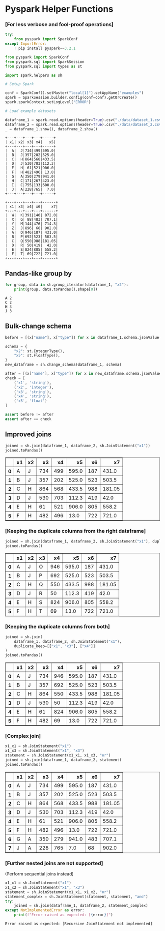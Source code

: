 # Pyspark Helper Functions
### [For less verbose and fool-proof operations]


```python
try:
    from pyspark import SparkConf
except ImportError:
    ! pip install pyspark==3.2.1

from pyspark import SparkConf
from pyspark.sql import SparkSession
from pyspark.sql import types as st

import spark.helpers as sh
```


```python
# Setup Spark

conf = SparkConf().setMaster("local[1]").setAppName("examples")
spark = SparkSession.builder.config(conf=conf).getOrCreate()
spark.sparkContext.setLogLevel('ERROR')
```


```python
# Load example datasets

dataframe_1 = spark.read.options(header=True).csv("./data/dataset_1.csv")
dataframe_2 = spark.read.options(header=True).csv("./data/dataset_2.csv")
_ = dataframe_1.show(), dataframe_2.show()
```

    +---+---+---+---+-----+
    | x1| x2| x3| x4|   x5|
    +---+---+---+---+-----+
    |  A|  J|734|499|595.0|
    |  B|  J|357|202|525.0|
    |  C|  H|864|568|433.5|
    |  D|  J|530|703|112.3|
    |  E|  H| 61|521|906.0|
    |  F|  H|482|496| 13.0|
    |  G|  A|350|279|941.0|
    |  H|  C|171|267|423.0|
    |  I|  C|755|133|600.0|
    |  J|  A|228|765|  7.0|
    +---+---+---+---+-----+
    
    +---+---+---+---+------+
    | x1| x3| x4| x6|    x7|
    +---+---+---+---+------+
    |  W|  K|391|140| 872.0|
    |  X|  G| 88|483| 707.1|
    |  Y|  M|144|476| 714.3|
    |  Z|  J|896| 68| 902.0|
    |  A|  O|946|187| 431.0|
    |  B|  P|692|523| 503.5|
    |  C|  Q|550|988|181.05|
    |  D|  R| 50|419|  42.0|
    |  E|  S|824|805| 558.2|
    |  F|  T| 69|722| 721.0|
    +---+---+---+---+------+
    


## Pandas-like group by


```python
for group, data in sh.group_iterator(dataframe_1, "x2"):
    print(group, data.toPandas().shape[0])
```

    A 2
    C 2
    H 3
    J 3


## Bulk-change schema


```python
before = [(x["name"], x["type"]) for x in dataframe_1.schema.jsonValue()["fields"]]

schema = {
    "x2": st.IntegerType(),
    "x5": st.FloatType(),
}
new_dataframe = sh.change_schema(dataframe_1, schema)

after = [(x["name"], x["type"]) for x in new_dataframe.schema.jsonValue()["fields"]]
check = [
    ('x1', 'string'),
    ('x2', 'integer'),
    ('x3', 'string'),
    ('x4', 'string'),
    ('x5', 'float')
]

assert before != after
assert after == check
```

## Improved joins


```python
joined = sh.join(dataframe_1, dataframe_2, sh.JoinStatement("x1"))
joined.toPandas()
```




<div>
<style scoped>
    .dataframe tbody tr th:only-of-type {
        vertical-align: middle;
    }

    .dataframe tbody tr th {
        vertical-align: top;
    }

    .dataframe thead th {
        text-align: right;
    }
</style>
<table border="1" class="dataframe">
  <thead>
    <tr style="text-align: right;">
      <th></th>
      <th>x1</th>
      <th>x2</th>
      <th>x3</th>
      <th>x4</th>
      <th>x5</th>
      <th>x6</th>
      <th>x7</th>
    </tr>
  </thead>
  <tbody>
    <tr>
      <th>0</th>
      <td>A</td>
      <td>J</td>
      <td>734</td>
      <td>499</td>
      <td>595.0</td>
      <td>187</td>
      <td>431.0</td>
    </tr>
    <tr>
      <th>1</th>
      <td>B</td>
      <td>J</td>
      <td>357</td>
      <td>202</td>
      <td>525.0</td>
      <td>523</td>
      <td>503.5</td>
    </tr>
    <tr>
      <th>2</th>
      <td>C</td>
      <td>H</td>
      <td>864</td>
      <td>568</td>
      <td>433.5</td>
      <td>988</td>
      <td>181.05</td>
    </tr>
    <tr>
      <th>3</th>
      <td>D</td>
      <td>J</td>
      <td>530</td>
      <td>703</td>
      <td>112.3</td>
      <td>419</td>
      <td>42.0</td>
    </tr>
    <tr>
      <th>4</th>
      <td>E</td>
      <td>H</td>
      <td>61</td>
      <td>521</td>
      <td>906.0</td>
      <td>805</td>
      <td>558.2</td>
    </tr>
    <tr>
      <th>5</th>
      <td>F</td>
      <td>H</td>
      <td>482</td>
      <td>496</td>
      <td>13.0</td>
      <td>722</td>
      <td>721.0</td>
    </tr>
  </tbody>
</table>
</div>



### [Keeping the duplicate columns from the right dataframe]


```python
joined = sh.join(dataframe_1, dataframe_2, sh.JoinStatement("x1"), duplicate_keep="right")
joined.toPandas()
```




<div>
<style scoped>
    .dataframe tbody tr th:only-of-type {
        vertical-align: middle;
    }

    .dataframe tbody tr th {
        vertical-align: top;
    }

    .dataframe thead th {
        text-align: right;
    }
</style>
<table border="1" class="dataframe">
  <thead>
    <tr style="text-align: right;">
      <th></th>
      <th>x1</th>
      <th>x2</th>
      <th>x3</th>
      <th>x4</th>
      <th>x5</th>
      <th>x6</th>
      <th>x7</th>
    </tr>
  </thead>
  <tbody>
    <tr>
      <th>0</th>
      <td>A</td>
      <td>J</td>
      <td>O</td>
      <td>946</td>
      <td>595.0</td>
      <td>187</td>
      <td>431.0</td>
    </tr>
    <tr>
      <th>1</th>
      <td>B</td>
      <td>J</td>
      <td>P</td>
      <td>692</td>
      <td>525.0</td>
      <td>523</td>
      <td>503.5</td>
    </tr>
    <tr>
      <th>2</th>
      <td>C</td>
      <td>H</td>
      <td>Q</td>
      <td>550</td>
      <td>433.5</td>
      <td>988</td>
      <td>181.05</td>
    </tr>
    <tr>
      <th>3</th>
      <td>D</td>
      <td>J</td>
      <td>R</td>
      <td>50</td>
      <td>112.3</td>
      <td>419</td>
      <td>42.0</td>
    </tr>
    <tr>
      <th>4</th>
      <td>E</td>
      <td>H</td>
      <td>S</td>
      <td>824</td>
      <td>906.0</td>
      <td>805</td>
      <td>558.2</td>
    </tr>
    <tr>
      <th>5</th>
      <td>F</td>
      <td>H</td>
      <td>T</td>
      <td>69</td>
      <td>13.0</td>
      <td>722</td>
      <td>721.0</td>
    </tr>
  </tbody>
</table>
</div>



### [Keeping the duplicate columns from both]


```python
joined = sh.join(
    dataframe_1, dataframe_2, sh.JoinStatement("x1"), 
    duplicate_keep=[["x1", "x3"], ["x4"]]
)
joined.toPandas()
```




<div>
<style scoped>
    .dataframe tbody tr th:only-of-type {
        vertical-align: middle;
    }

    .dataframe tbody tr th {
        vertical-align: top;
    }

    .dataframe thead th {
        text-align: right;
    }
</style>
<table border="1" class="dataframe">
  <thead>
    <tr style="text-align: right;">
      <th></th>
      <th>x1</th>
      <th>x2</th>
      <th>x3</th>
      <th>x4</th>
      <th>x5</th>
      <th>x6</th>
      <th>x7</th>
    </tr>
  </thead>
  <tbody>
    <tr>
      <th>0</th>
      <td>A</td>
      <td>J</td>
      <td>734</td>
      <td>946</td>
      <td>595.0</td>
      <td>187</td>
      <td>431.0</td>
    </tr>
    <tr>
      <th>1</th>
      <td>B</td>
      <td>J</td>
      <td>357</td>
      <td>692</td>
      <td>525.0</td>
      <td>523</td>
      <td>503.5</td>
    </tr>
    <tr>
      <th>2</th>
      <td>C</td>
      <td>H</td>
      <td>864</td>
      <td>550</td>
      <td>433.5</td>
      <td>988</td>
      <td>181.05</td>
    </tr>
    <tr>
      <th>3</th>
      <td>D</td>
      <td>J</td>
      <td>530</td>
      <td>50</td>
      <td>112.3</td>
      <td>419</td>
      <td>42.0</td>
    </tr>
    <tr>
      <th>4</th>
      <td>E</td>
      <td>H</td>
      <td>61</td>
      <td>824</td>
      <td>906.0</td>
      <td>805</td>
      <td>558.2</td>
    </tr>
    <tr>
      <th>5</th>
      <td>F</td>
      <td>H</td>
      <td>482</td>
      <td>69</td>
      <td>13.0</td>
      <td>722</td>
      <td>721.0</td>
    </tr>
  </tbody>
</table>
</div>



### [Complex join]


```python
x1_x1 = sh.JoinStatement("x1")
x1_x3 = sh.JoinStatement("x1", "x3")
statement = sh.JoinStatement(x1_x1, x1_x3, "or")
joined = sh.join(dataframe_1, dataframe_2, statement)
joined.toPandas()
```




<div>
<style scoped>
    .dataframe tbody tr th:only-of-type {
        vertical-align: middle;
    }

    .dataframe tbody tr th {
        vertical-align: top;
    }

    .dataframe thead th {
        text-align: right;
    }
</style>
<table border="1" class="dataframe">
  <thead>
    <tr style="text-align: right;">
      <th></th>
      <th>x1</th>
      <th>x2</th>
      <th>x3</th>
      <th>x4</th>
      <th>x5</th>
      <th>x6</th>
      <th>x7</th>
    </tr>
  </thead>
  <tbody>
    <tr>
      <th>0</th>
      <td>A</td>
      <td>J</td>
      <td>734</td>
      <td>499</td>
      <td>595.0</td>
      <td>187</td>
      <td>431.0</td>
    </tr>
    <tr>
      <th>1</th>
      <td>B</td>
      <td>J</td>
      <td>357</td>
      <td>202</td>
      <td>525.0</td>
      <td>523</td>
      <td>503.5</td>
    </tr>
    <tr>
      <th>2</th>
      <td>C</td>
      <td>H</td>
      <td>864</td>
      <td>568</td>
      <td>433.5</td>
      <td>988</td>
      <td>181.05</td>
    </tr>
    <tr>
      <th>3</th>
      <td>D</td>
      <td>J</td>
      <td>530</td>
      <td>703</td>
      <td>112.3</td>
      <td>419</td>
      <td>42.0</td>
    </tr>
    <tr>
      <th>4</th>
      <td>E</td>
      <td>H</td>
      <td>61</td>
      <td>521</td>
      <td>906.0</td>
      <td>805</td>
      <td>558.2</td>
    </tr>
    <tr>
      <th>5</th>
      <td>F</td>
      <td>H</td>
      <td>482</td>
      <td>496</td>
      <td>13.0</td>
      <td>722</td>
      <td>721.0</td>
    </tr>
    <tr>
      <th>6</th>
      <td>G</td>
      <td>A</td>
      <td>350</td>
      <td>279</td>
      <td>941.0</td>
      <td>483</td>
      <td>707.1</td>
    </tr>
    <tr>
      <th>7</th>
      <td>J</td>
      <td>A</td>
      <td>228</td>
      <td>765</td>
      <td>7.0</td>
      <td>68</td>
      <td>902.0</td>
    </tr>
  </tbody>
</table>
</div>



### [Further nested joins are not supported]
(Perform sequential joins instead)


```python
x1_x1 = sh.JoinStatement("x1")
x1_x2 = sh.JoinStatement("x1", "x3")
statement = sh.JoinStatement(x1_x1, x1_x2, "or")
statement_complex = sh.JoinStatement(statement, statement, "and")
try:
    joined = sh.join(dataframe_1, dataframe_2, statement_complex)
except NotImplementedError as error:
    print(f"Error raised as expected: [{error}]")
```

    Error raised as expected: [Recursive JoinStatement not implemented]

